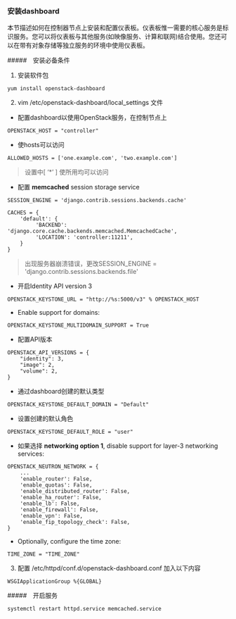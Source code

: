 ### 安装dashboard
 本节描述如何在控制器节点上安装和配置仪表板。仪表板惟一需要的核心服务是标识服务。您可以将仪表板与其他服务(如映像服务、计算和联网)结合使用。您还可以在带有对象存储等独立服务的环境中使用仪表板。

#####　安装必备条件

1. 安装软件包
```
yum install openstack-dashboard
```

2. vim  /etc/openstack-dashboard/local_settings 文件

* 配置dashboard以使用OpenStack服务，在控制节点上

```
OPENSTACK_HOST = "controller"
```

* 使hosts可以访问
```
ALLOWED_HOSTS = ['one.example.com', 'two.example.com']
```
>设置中[ ‘\*’ ] 使所用均可以访问

* 配置 **memcached** session storage service

```
SESSION_ENGINE = 'django.contrib.sessions.backends.cache'

CACHES = {
    'default': {
         'BACKEND': 'django.core.cache.backends.memcached.MemcachedCache',
         'LOCATION': 'controller:11211',
    }
}

```
> 出现服务器崩溃错误，更改SESSION_ENGINE = 'django.contrib.sessions.backends.file'

* 开启Identity API version 3
```
OPENSTACK_KEYSTONE_URL = "http://%s:5000/v3" % OPENSTACK_HOST
```

* Enable support for domains:

```
OPENSTACK_KEYSTONE_MULTIDOMAIN_SUPPORT = True
```


* 配置API版本

```
OPENSTACK_API_VERSIONS = {
    "identity": 3,
    "image": 2,
    "volume": 2,
}
```

* 通过dashboard创建的默认类型

```
OPENSTACK_KEYSTONE_DEFAULT_DOMAIN = "Default"

```

* 设置创建的默认角色

```
OPENSTACK_KEYSTONE_DEFAULT_ROLE = "user"

```


* 如果选择 **networking option 1**, disable support for layer-3 networking services:
```
OPENSTACK_NEUTRON_NETWORK = {
    ...
    'enable_router': False,
    'enable_quotas': False,
    'enable_distributed_router': False,
    'enable_ha_router': False,
    'enable_lb': False,
    'enable_firewall': False,
    'enable_vpn': False,
    'enable_fip_topology_check': False,
}

```

* Optionally, configure the time zone:
```
TIME_ZONE = "TIME_ZONE"
```

3. 配置
/etc/httpd/conf.d/openstack-dashboard.conf
加入以下内容
```
WSGIApplicationGroup %{GLOBAL}
```
#####　开启服务

```
systemctl restart httpd.service memcached.service
```
